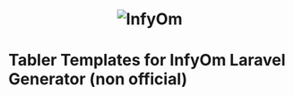 <h1 align="center"><img src="https://assets.infyom.com/open-source/infyom-logo.png" alt="InfyOm"></h1>

Tabler Templates for InfyOm Laravel Generator (non official)
================================================
